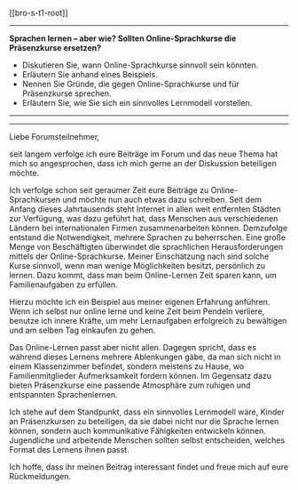[[bro-s-t1-root]]

---

**Sprachen lernen – aber wie? Sollten Online-Sprachkurse die Präsenzkurse ersetzen?**
- Diskutieren Sie, wann Online-Sprachkurse sinnvoll sein könnten.  
- Erläutern Sie anhand eines Beispiels.  
- Nennen Sie Gründe, die gegen Online-Sprachkurse und für Präsenzkurse sprechen.  
- Erläutern Sie, wie Sie sich ein sinnvolles Lernmodell vorstellen.  

---
---

Liebe Forumsteilnehmer,

seit langem verfolge ich eure Beiträge im Forum und das neue Thema hat mich so angesprochen, dass ich mich gerne an der Diskussion beteiligen möchte.

Ich verfolge schon seit geraumer Zeit eure Beiträge zu Online-Sprachkursen und möchte nun auch etwas dazu schreiben. Seit dem Anfang dieses Jahrtausends steht Internet in allen weit entfernten Städten zur Verfügung, was dazu geführt hat, dass Menschen aus verschiedenen Ländern bei internationalen Firmen zusammenarbeiten können. Demzufolge entstand die Notwendigkeit, mehrere Sprachen zu beherrschen. Eine große Menge von Beschäftigten überwindet die sprachlichen Herausforderungen mittels der Online-Sprachkurse. Meiner Einschätzung nach sind solche Kurse sinnvoll, wenn man wenige Möglichkeiten besitzt, persönlich zu lernen. Dazu kommt, dass man beim Online-Lernen Zeit sparen kann, um Familienaufgaben zu erfüllen.

Hierzu möchte ich ein Beispiel aus meiner eigenen Erfahrung anführen. Wenn ich selbst nur online lerne und keine Zeit beim Pendeln verliere, benutze ich innere Kräfte, um mehr Lernaufgaben erfolgreich zu bewältigen und am selben Tag einkaufen zu gehen.

Das Online-Lernen passt aber nicht allen. Dagegen spricht, dass es während dieses Lernens mehrere Ablenkungen gäbe, da man sich nicht in einem Klassenzimmer befindet, sondern meistens zu Hause, wo Familienmitglieder Aufmerksamkeit fordern können. Im Gegensatz dazu bieten Präsenzkurse eine passende Atmosphäre zum ruhigen und entspannten Sprachenlernen.

Ich stehe auf dem Standpunkt, dass ein sinnvolles Lernmodell wäre, Kinder an Präsenzkursen zu beteiligen, da sie dabei nicht nur die Sprache lernen können, sondern auch kommunikative Fähigkeiten entwickeln können. Jugendliche und arbeitende Menschen sollten selbst entscheiden, welches Format des Lernens ihnen passt.

Ich hoffe, dass ihr meinen Beitrag interessant findet und freue mich auf eure Rückmeldungen.